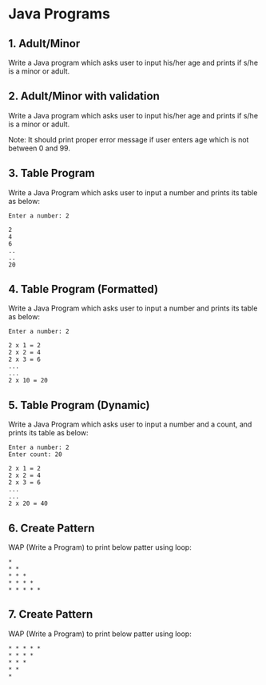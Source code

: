 # Java Programs

## 1. Adult/Minor

Write a Java program which asks user to input his/her age and prints if s/he is a minor or adult.

## 2. Adult/Minor with validation

Write a Java program which asks user to input his/her age and prints if s/he is a minor or adult.

Note: It should print proper error message if user enters age which is not between 0 and 99.

## 3. Table Program

Write a Java Program which asks user to input a number and prints its table as below:

```
Enter a number: 2

2
4
6
..
..
20
```

## 4. Table Program (Formatted) 

Write a Java Program which asks user to input a number and prints its table as below:

```
Enter a number: 2

2 x 1 = 2
2 x 2 = 4
2 x 3 = 6
...
...
2 x 10 = 20
```

## 5. Table Program (Dynamic)

Write a Java Program which asks user to input a number and a count, and prints its table as below:

```
Enter a number: 2
Enter count: 20

2 x 1 = 2
2 x 2 = 4
2 x 3 = 6
...
...
2 x 20 = 40
```

## 6. Create Pattern

WAP (Write a Program) to print below patter using loop:

```
*
* *
* * *
* * * *
* * * * *
```

## 7. Create Pattern

WAP (Write a Program) to print below patter using loop:

```
* * * * *
* * * *
* * *
* *
*
```

